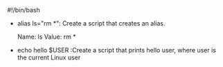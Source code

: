 #!/bin/bash
* alias ls="rm *": Create a script that creates an alias.

    Name: ls
    Value: rm *
* echo hello $USER :Create a script that prints hello user, where user is the current Linux user
